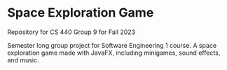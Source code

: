 # Space Exploration Game
Repository for CS 440 Group 9 for Fall 2023

Semester long group project for Software Engineering 1 course.
A space exploration game made with JavaFX, including minigames, sound effects, and music.
